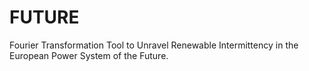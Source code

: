 # FUTURE
Fourier Transformation Tool to Unravel Renewable Intermittency in the European Power System of the Future.
